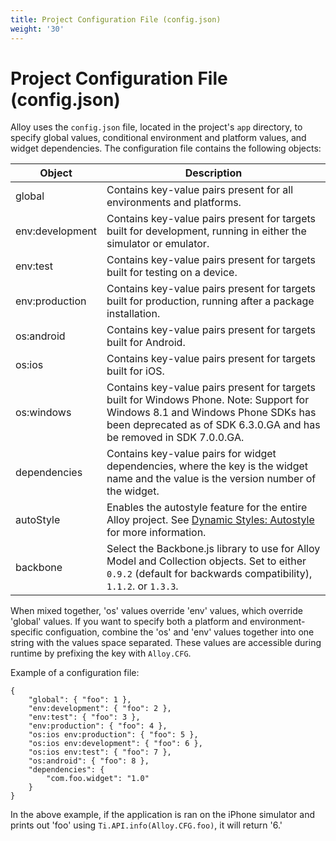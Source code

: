 ```yaml
---
title: Project Configuration File (config.json)
weight: '30'
---
```


# Project Configuration File (config.json)

Alloy uses the `config.json` file, located in the project's `app` directory, to specify global values, conditional environment and platform values, and widget dependencies. The configuration file contains the following objects:

| Object | Description |
| --- | --- |
| global | Contains key-value pairs present for all environments and platforms. |
| env:development | Contains key-value pairs present for targets built for development, running in either the simulator or emulator. |
| env:test | Contains key-value pairs present for targets built for testing on a device. |
| env:production | Contains key-value pairs present for targets built for production, running after a package installation. |
| os:android | Contains key-value pairs present for targets built for Android. |
| os:ios | Contains key-value pairs present for targets built for iOS. |
| os:windows | Contains key-value pairs present for targets built for Windows Phone. Note: Support for Windows 8.1 and Windows Phone SDKs has been deprecated as of SDK 6.3.0.GA and has be removed in SDK 7.0.0.GA. |
| dependencies | Contains key-value pairs for widget dependencies, where the key is the widget name and the value is the version number of the widget. |
| autoStyle | Enables the autostyle feature for the entire Alloy project. See [Dynamic Styles: Autostyle](/guide/Alloy_Framework/Alloy_Guide/Alloy_Views/Dynamic_Styles/#autostyle) for more information. |
| backbone | Select the Backbone.js library to use for Alloy Model and Collection objects. Set to either `0.9.2` (default for backwards compatibility), `1.1.2`. or `1.3.3`. |

When mixed together, 'os' values override 'env' values, which override 'global' values. If you want to specify both a platform and environment-specific configuation, combine the 'os' and 'env' values together into one string with the values space separated. These values are accessible during runtime by prefixing the key with `Alloy.CFG`.

Example of a configuration file:

```
{
    "global": { "foo": 1 },
    "env:development": { "foo": 2 },
    "env:test": { "foo": 3 },
    "env:production": { "foo": 4 },
    "os:ios env:production": { "foo": 5 },
    "os:ios env:development": { "foo": 6 },
    "os:ios env:test": { "foo": 7 },
    "os:android": { "foo": 8 },
    "dependencies": {
        "com.foo.widget": "1.0"
    }
}
```

In the above example, if the application is ran on the iPhone simulator and prints out 'foo' using `Ti.API.info(Alloy.CFG.foo)`, it will return '6.'
